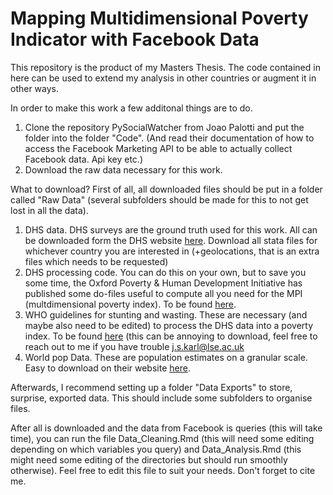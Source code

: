 # Mapping Multidimensional Poverty Indicator with Facebook Data

This repository is the product of my Masters Thesis. The code contained in here can be used to extend my analysis in other countries or augment it in other ways. 

In order to make this work a few additonal things are to do. 

1. Clone the repository PySocialWatcher from Joao Palotti and put the folder into the folder "Code". (And read their documentation of how to access the Facebook Marketing API to be able to actually collect Facebook data. Api key etc.)
2. Download the raw data necessary for this work. 


What to download?
First of all, all downloaded files should be put in a folder called "Raw Data" (several subfolders should be made for this to not get lost in all the data). 

1. DHS data. DHS surveys are the ground truth used for this work. All can be downloaded form the DHS website [here](https://dhsprogram.com/). Download all stata files for whichever country you are interested in (+geolocations, that is an extra files which needs to be requested)
2. DHS processing code. You can do this on your own, but to save you some time, the Oxford Poverty & Human Development Initiative has published some do-files useful to compute all you need for the MPI (multdimensional poverty index). To be found [here](https://ophi.org.uk/multidimensional-poverty-index/data-tables-do-files/). 
3. WHO guidelines for stunting and wasting. These are necessary (and maybe also need to be edited) to process the DHS data into a poverty index. To be found [here](https://www.who.int/tools/child-growth-standards/software) (this can be annoying to download, feel free to reach out to me if you have trouble [j.s.karl@lse.ac.uk](j.s.karl@lse.ac.uk)
4. World pop Data. These are population estimates on a granular scale. Easy to download on their website [here](https://www.worldpop.org/).

Afterwards, I recommend setting up a folder "Data Exports" to store, surprise, exported data. This should include some subfolders to organise files.

After all is downloaded and the data from Facebook is queries (this will take time), you can run the file Data_Cleaning.Rmd (this will need some editing depending on which variables you query) and Data_Analysis.Rmd (this might need some editing of the directories but should run smoothly otherwise). Feel free to edit this file to suit your needs. Don't forget to cite me. 


